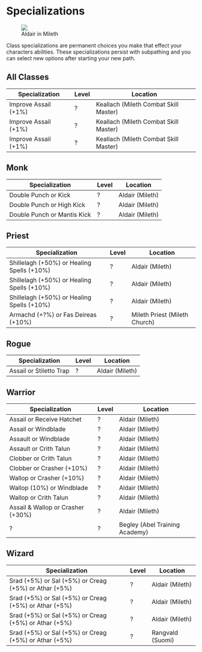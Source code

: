 # Specializations

<figure>
  <img src="../images/aldair.jpg" />
  <figcaption>Aldair in Mileth</figcaption>
</figure>


Class specializations are permanent choices you make that effect your characters abilities. These specializations persist with subpathing and you can select new options after starting your new path.

## All Classes

| Specialization | Level | Location |
| - | - | - |
| Improve Assail (+1%) | ? | Keallach (Mileth Combat Skill Master) |
| Improve Assail (+1%) | ? | Keallach (Mileth Combat Skill Master) |
| Improve Assail (+1%) | ? | Keallach (Mileth Combat Skill Master) |

## Monk

| Specialization | Level | Location |
| - | - | - |
| Double Punch or Kick | ? | Aldair (Mileth) |
| Double Punch or High Kick | ? | Aldair (Mileth) |
| Double Punch or Mantis Kick | ? | Aldair (Mileth) |

## Priest

| Specialization | Level | Location |
| - | - | - |
| Shillelagh (+50%) or Healing Spells (+10%) | ? | Aldair (Mileth) |
| Shillelagh (+50%) or Healing Spells (+10%) | ? | Aldair (Mileth) |
| Shillelagh (+50%) or Healing Spells (+10%) | ? | Aldair (Mileth) |
| Armachd (+?%) or Fas Deireas (+10%) | ? | Mileth Priest (Mileth Church) |

## Rogue

| Specialization | Level | Location |
| - | - | - |
| Assail or Stiletto Trap | ? | Aldair (Mileth) |

## Warrior

| Specialization | Level | Location |
| - | - | - |
| Assail or Receive Hatchet | ? | Aldair (Mileth) |
| Assail or Windblade | ? | Aldair (Mileth) |
| Assault or Windblade | ? | Aldair (Mileth) |
| Assault or Crith Talun | ? | Aldair (Mileth) |
| Clobber or Crith Talun | ? | Aldair (Mileth) |
| Clobber or Crasher (+10%) | ? | Aldair (Mileth) |
| Wallop or Crasher (+10%) | ? | Aldair (Mileth) |
| Wallop (10%) or Windblade | ? | Aldair (Mileth) |
| Wallop or Crith Talun | ? | Aldair (Mileth) |
| Assail & Wallop or Crasher (+30%) | ? | Aldair (Mileth) |
| ? | ? | Begley (Abel Training Academy) |

## Wizard

| Specialization | Level | Location |
| - | - | - |
| Srad (+5%) or Sal (+5%) or Creag (+5%) or Athar (+5%) | ? | Aldair (Mileth) |
| Srad (+5%) or Sal (+5%) or Creag (+5%) or Athar (+5%) | ? | Aldair (Mileth) |
| Srad (+5%) or Sal (+5%) or Creag (+5%) or Athar (+5%) | ? | Aldair (Mileth) |
| Srad (+5%) or Sal (+5%) or Creag (+5%) or Athar (+5%) | ? | Rangvald (Suomi) |


